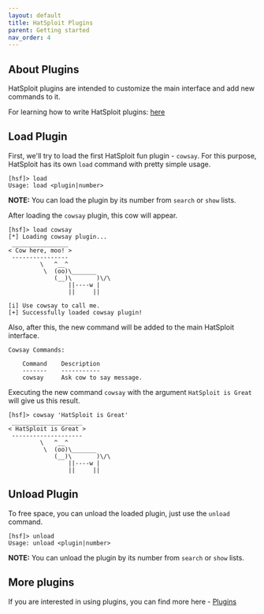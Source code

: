 ```yaml
---
layout: default
title: HatSploit Plugins
parent: Getting started
nav_order: 4
---
```


## About Plugins

HatSploit plugins are intended to customize the main interface and add new commands to it.

For learning how to write HatSploit plugins: [here](/docs/development/writing-plugins)

## Load Plugin

First, we'll try to load the first HatSploit fun plugin - `cowsay`. For this purpose, HatSploit has its own `load` command with pretty simple usage.

```hsf
[hsf]> load
Usage: load <plugin|number>
```

**NOTE:** You can load the plugin by its number from `search` or `show` lists.

After loading the `cowsay` plugin, this cow will appear.

```hsf
[hsf]> load cowsay
[*] Loading cowsay plugin...
 ________________
< Cow here, moo! >
 ----------------
         \   ^__^ 
          \  (oo)\_______
             (__)\       )\/\
                 ||----w |
                 ||     ||
        
[i] Use cowsay to call me.
[+] Successfully loaded cowsay plugin!
```

Also, after this, the new command will be added to the main HatSploit interface.

```hsf
Cowsay Commands:
 
    Command    Description                
    -------    -----------                
    cowsay     Ask cow to say message.
```

Executing the new command `cowsay` with the argument `HatSploit is Great` will give us this result.

```hsf
[hsf]> cowsay 'HatSploit is Great'
 ____________________
< HatSploit is Great >
 --------------------
         \   ^__^ 
          \  (oo)\_______
             (__)\       )\/\
                 ||----w |
                 ||     ||
```

## Unload Plugin

To free space, you can unload the loaded plugin, just use the `unload` command.

```hsf
[hsf]> unload
Usage: unload <plugin|number>
```

**NOTE:** You can unload the plugin by its number from `search` or `show` lists.

## More plugins

If you are interested in using plugins, you can find more here - [Plugins](/docs/plugins)
